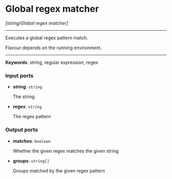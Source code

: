 # Global regex matcher

_[string/Global regex matcher]_

---

Executes a global regex pattern match.  
  
Flavour depends on the running environment.  

---

__Keywords__: string, regular expression, regex

### Input ports

* __string__: ` string `

    The string.  


* __regex__: ` string `

    The regex pattern  

### Output ports

* __matches__: ` boolean `

    Whether the given regex matches the given string  


* __groups__: ` string[] `

    Groups matched by the given regex pattern  

